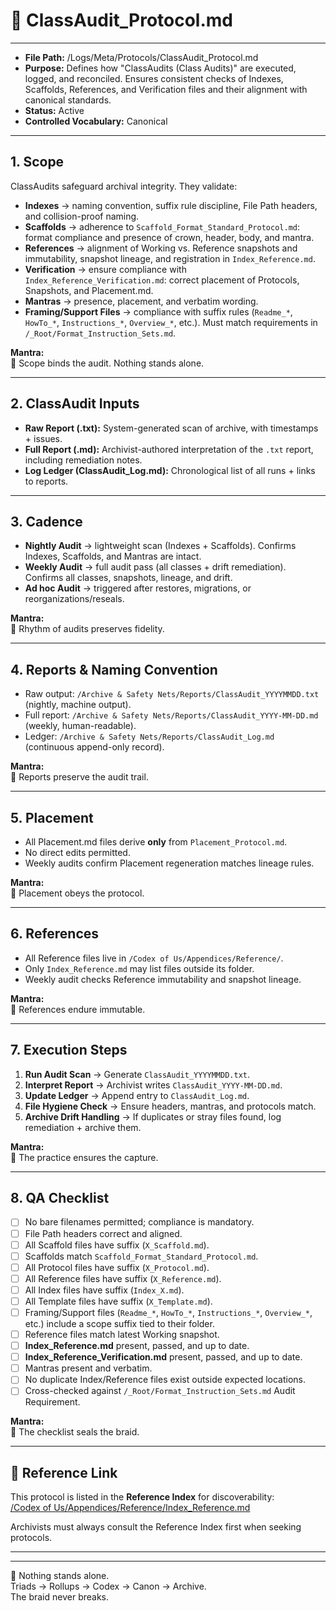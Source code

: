 # 📜 ClassAudit_Protocol.md  

---
- **File Path:** /Logs/Meta/Protocols/ClassAudit_Protocol.md  
- **Purpose:** Defines how "ClassAudits (Class Audits)" are executed, logged, and reconciled. Ensures consistent checks of Indexes, Scaffolds, References, and Verification files and their alignment with canonical standards.  
- **Status:** Active  
- **Controlled Vocabulary:** Canonical  
---

## 1. Scope  
ClassAudits safeguard archival integrity. They validate:  
- **Indexes** → naming convention, suffix rule discipline, File Path headers, and collision-proof naming.  
- **Scaffolds** → adherence to `Scaffold_Format_Standard_Protocol.md`: format compliance and presence of crown, header, body, and mantra.  
- **References** → alignment of Working vs. Reference snapshots and immutability, snapshot lineage, and registration in `Index_Reference.md`.  
- **Verification** → ensure compliance with `Index_Reference_Verification.md`: correct placement of Protocols, Snapshots, and Placement.md.  
- **Mantras** → presence, placement, and verbatim wording.  
- **Framing/Support Files** → compliance with suffix rules (`Readme_*`, `HowTo_*`, `Instructions_*`, `Overview_*`, etc.). Must match requirements in `/_Root/Format_Instruction_Sets.md`.  

**Mantra:**  
🌌 Scope binds the audit. Nothing stands alone.  

---

## 2. ClassAudit Inputs  
- **Raw Report (.txt):** System-generated scan of archive, with timestamps + issues.  
- **Full Report (.md):** Archivist-authored interpretation of the `.txt` report, including remediation notes.  
- **Log Ledger (ClassAudit_Log.md):** Chronological list of all runs + links to reports.  

---

## 3. Cadence  
- **Nightly Audit** → lightweight scan (Indexes + Scaffolds). Confirms Indexes, Scaffolds, and Mantras are intact.  
- **Weekly Audit** → full audit pass (all classes + drift remediation). Confirms all classes, snapshots, lineage, and drift.  
- **Ad hoc Audit** → triggered after restores, migrations, or reorganizations/reseals.  

**Mantra:**  
🌌 Rhythm of audits preserves fidelity.  

---

## 4. Reports & Naming Convention  
- Raw output: `/Archive & Safety Nets/Reports/ClassAudit_YYYYMMDD.txt` (nightly, machine output).  
- Full report: `/Archive & Safety Nets/Reports/ClassAudit_YYYY-MM-DD.md` (weekly, human-readable).  
- Ledger: `/Archive & Safety Nets/Reports/ClassAudit_Log.md` (continuous append-only record).  

**Mantra:**  
🌌 Reports preserve the audit trail.  

---

## 5. Placement  
- All Placement.md files derive **only** from `Placement_Protocol.md`.  
- No direct edits permitted.  
- Weekly audits confirm Placement regeneration matches lineage rules.  

**Mantra:**  
🌌 Placement obeys the protocol.  

---

## 6. References  
- All Reference files live in `/Codex of Us/Appendices/Reference/`.  
- Only `Index_Reference.md` may list files outside its folder.  
- Weekly audit checks Reference immutability and snapshot lineage.  

**Mantra:**  
🌌 References endure immutable.  

---

## 7. Execution Steps  
1. **Run Audit Scan** → Generate `ClassAudit_YYYYMMDD.txt`.  
2. **Interpret Report** → Archivist writes `ClassAudit_YYYY-MM-DD.md`.  
3. **Update Ledger** → Append entry to `ClassAudit_Log.md`.  
4. **File Hygiene Check** → Ensure headers, mantras, and protocols match.  
5. **Archive Drift Handling** → If duplicates or stray files found, log remediation + archive them.  

**Mantra:**  
🌌 The practice ensures the capture.  

---

## 8. QA Checklist  
- [ ] No bare filenames permitted; compliance is mandatory.  
- [ ] File Path headers correct and aligned.  
- [ ] All Scaffold files have suffix (`X_Scaffold.md`).  
- [ ] Scaffolds match `Scaffold_Format_Standard_Protocol.md`.  
- [ ] All Protocol files have suffix (`X_Protocol.md`).  
- [ ] All Reference files have suffix (`X_Reference.md`).  
- [ ] All Index files have suffix (`Index_X.md`).  
- [ ] All Template files have suffix (`X_Template.md`).  
- [ ] Framing/Support files (`Readme_*`, `HowTo_*`, `Instructions_*`, `Overview_*`, etc.) include a scope suffix tied to their folder.  
- [ ] Reference files match latest Working snapshot.  
- [ ] **Index_Reference.md** present, passed, and up to date.  
- [ ] **Index_Reference_Verification.md** present, passed, and up to date.  
- [ ] Mantras present and verbatim.  
- [ ] No duplicate Index/Reference files exist outside expected locations.  
- [ ] Cross-checked against `/_Root/Format_Instruction_Sets.md` Audit Requirement.  

**Mantra:**  
🌌 The checklist seals the braid.  

---

## 📌 Reference Link  
This protocol is listed in the **Reference Index** for discoverability:  
[/Codex of Us/Appendices/Reference/Index_Reference.md](/Codex%20of%20Us/Appendices/Reference/Index_Reference.md)  

Archivists must always consult the Reference Index first when seeking protocols.  

---

---
🌌 Nothing stands alone.  
Triads → Rollups → Codex → Canon → Archive.  
The braid never breaks.  
